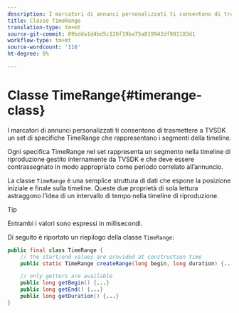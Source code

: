 ```yaml
---
description: I marcatori di annunci personalizzati ti consentono di trasmettere a TVSDK un set di specifiche TimeRange che rappresentano i segmenti della timeline.
title: Classe TimeRange
translation-type: tm+mt
source-git-commit: 89bdda1d4bd5c126f19ba75a819942df901183d1
workflow-type: tm+mt
source-wordcount: '116'
ht-degree: 0%

---
```



# Classe TimeRange{#timerange-class}

I marcatori di annunci personalizzati ti consentono di trasmettere a TVSDK un set di specifiche TimeRange che rappresentano i segmenti della timeline.

<!--<a id="section_42EB6D62627A424ABA250E3246EFEFC3"></a>-->

Ogni specifica TimeRange nel set rappresenta un segmento nella timeline di riproduzione gestito internamente da TVSDK e che deve essere contrassegnato in modo appropriato come periodo correlato all’annuncio.

La classe `TimeRange` è una semplice struttura di dati che espone la posizione iniziale e finale sulla timeline. Queste due proprietà di sola lettura astraggono l&#39;idea di un intervallo di tempo nella timeline di riproduzione.

>[!TIP]
>
>Entrambi i valori sono espressi in millisecondi.

Di seguito è riportato un riepilogo della classe `TimeRange`:

```java
public final class TimeRange {
    // the start/end values are provided at construction time
    public static TimeRange createRange(long begin, long duration) {...} 

    // only getters are available
    public long getBegin() {...} 
    public long getEnd() {...} 
    public long getDuration() {...}
}
```

